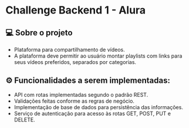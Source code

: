 # Challenge Backend 1 - Alura


## 💻 Sobre o projeto

-  Plataforma para compartilhamento de vídeos. 
- A plataforma deve permitir ao usuário montar playlists com links para seus vídeos preferidos, separados por categorias.

## ⚙️ Funcionalidades a serem implementadas:



- API com rotas implementadas segundo o padrão REST.
- Validações feitas conforme as regras de negócio.
- Implementação de base de dados para persistência das informações.
- Serviço de autenticação para acesso às rotas GET, POST, PUT e DELETE.


